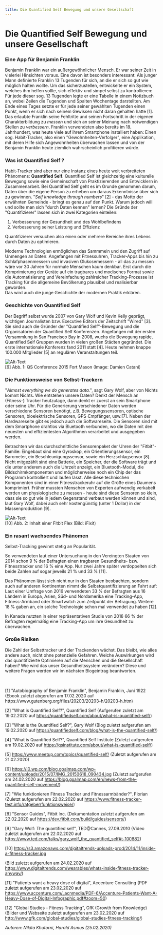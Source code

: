 ```yaml
---
title: Die Quantified Self Bewegung und unsere Gesellschaft
---
```


# Die Quantified Self Bewegung und unsere Gesellschaft 

### Eine App für Benjamin Franklin

Benjamin Franklin war ein außergewöhnlicher Mensch. 
Er war seiner Zeit in vielerlei Hinsichten voraus. 
Eine davon ist besonders interessant: 
Als junger Mann definierte Franklin 13 Tugenden für sich, an die er sich so gut wie möglich halten wollte. 
Um das sicherzustellen, entwickelte er ein System, welches ihm helfen sollte, sich effektiv und simpel selbst zu kontrollieren: 
Für jede dieser sog. 13 Tugenden legte er eine Tabelle in einem Notizbuch an, wobei Zeilen die Tugenden und Spalten Wochentage darstellten. 
Am Ende eines Tages setzte er für jede seiner gewählten Tugenden einen Punkt, wenn er sich nach seinem Gewissen nicht daran gehalten hatte [1].  
Das erlaubte Franklin seine Fehltritte und seinen Fortschritt in der eigenen Charakterbildung zu _messen_ und sich an seiner Meinung nach notwendigen Stellen zu _verbessern_.
Franklin verwendeten also bereits im 18. Jahrhundert, was heute viele auf ihrem Smartphone installiert haben: 
Einen sog. Habit-Tracker, also einen "Gewohnheiten-Verfolger", eine Applikation, mit deren Hilfe sich Angewohnheiten überwachen lassen und von der Benjamin Franklin heute ziemlich wahrscheinlich profitieren würde.


### Was ist Quantified Self ?

Habit-Tracker sind aber nur eine Instanz eines heute weit verbreiteten Phänomens: __Quantified Self__.
Quantified Self ist gleichzeitig eine kulturelle Bewegung sowie eine Gemeinschaft von Praktizierenden und Entwicklern in Zusammenarbeit. 
Bei Quantified Self geht es im Grunde genommen darum, Daten über die eigene Person zu erheben um daraus Erkenntnisse über sich zu gewinnen. 
"_Self knowledge through numbers_" [2] - das Motto der erwähnten Gemeinde - bringt es genau auf den Punkt. 
Warum jedoch will und sollte man sich "durch Daten kennen" lernen? 
Die Gründe der "Quantifizierer" lassen sich in zwei Kategorien einteilen: 

1. Verbesserung der Gesundheit und des Wohlbefindens 
2. Verbesserung seiner Leistung und Effizienz

Quantifizierer versuchen also einen oder mehrere Bereiche ihres Lebens durch Daten zu optimieren.  

Moderne Technologien ermöglichen das Sammmeln und den Zugriff auf Unmengen an Daten: Angefangen mit Fitnessuhren, Tracker-Apps bis hin zu Schlafphasenmessern und invasiven Glukosemessern - all das zu messen wäre vor 30 Jahren für normale Menschen kaum denkbar. 
Erst durch die Komprimierung der Geräte auf ein tragbares und modisches Format sowie die Automatisierung und Vereinfachung zahlreicher Tracking-Prozesse ist Tracking für die allgemeine Bevölkerung plausibel und realisierbar geworden.  
Das wird auch die junge Geschichte der modernen Praktik erklären.


### Geschichte von Quantified Self 

Der Begriff selbst wurde 2007 von Gary Wolf und Kevin Kelly geprägt, wichtigen Journalisten bzw. Executive Editors der Zeitschrift "Wired" [3]. 
Sie sind auch die Gründer der "Quantified Self"-Bewegung und die Organisatoren der Quantified Self Konferenzen. 
Angefangen mit der ersten Versammlung in San Francisco Bay in 2008, wuchs die Bewegung rapide, Quantified Self Gruppen wurden in vielen großen Städten gegründet. 
Die erste internationale Konferenz fand 2011 statt [4]. 
Heute nehmen knappe 100.000 Mitglieder [5] an regulären Veranstaltungen teil.

[Bild 1]: https://i0.wp.com/blog.goalmap.com/wp-content/uploads/2015/07/IMG_20150618_090434.jpg?resize=850%2C478 "QS Conference 2015 Fort Mason (Image: Damien Catani)"
![Alt-Text][Bild 1]
<br /> [6] Abb. 1: QS Conference 2015 Fort Mason (Image: Damien Catani)

### Die Funktionsweise von Selbst-Trackern

"_Almost everything we do generates data._", sagt Gary Wolf, aber von Nichts kommt Nichts. 
Wie entstehen unsere Daten? 
Denkt der Mensch an (Fitness-) Tracker heutzutage, dann denkt er zuerst an sein Smartphone oder seine Uhr. 
Für die Generierung verschiedener Daten werden verschiedene Sensoren benötigt, z.B. Bewegungssensoren, optische Sensoren, bioelektrische Sensoren, GPS-Empfänger, usw.[7]. 
Neben der Hardwareseite gibt es jedoch auch die Softwareseite. 
Die Sensoren sind mit dem Smartphone drahtlos via Bluetooth verbunden, wo die Daten mit den neuesten und effizientesten Algorithmen verarbeitet und ausgegeben werden. 

Betrachten wir das durchschnittliche Sensorenpaket der Uhren der "Fitbit"-Familie: 
Eingebaut sind eine Gyroskop, ein Orientierungssensor, ein Barometer, ein Beschleunigungssensor, sowie ein Herzschlagsensor [8]. 
Nicht mitgezählt sind eine Batterie, ein Speicher, der die Software trägt und die unter anderem auch die Uhrzeit anzeigt, ein Bluetooth-Modul, die Bildschirmkomponenten und möglicherweise noch ein Chip der das Programm kontrolliert und laufen lässt. 
Alle diese technischen Komponenten sind in einer Fitnesstrackeruhr auf die Größe eines Daumens komprimiert.
Früher mussten Menschen von Experten aufwendig verkabelt werden um physiologische zu messen - heute sind diese Sensoren so klein, dass sie so gut wie in jedem Gegenstand verbaut werden können und sind, laut Gary Wolf, dabei auch sehr kostengünstig (unter 1 Dollar) in der Massenproduktion [9].

[Bild 2]: https://s3.amazonaws.com/digitaltrends-uploads-prod/2014/11/inside-a-fitness-tracker.jpg  "Fitbit Flex (Image: iFixit)"
![Alt-Text][Bild 2]
<br />[10] Abb. 2: Inhalt einer Fitbit Flex (Bild: iFixit)

### Ein rasant wachsendes Phänomen

Selbst-Tracking gewinnt stetig an Popularität. 

So verwendeten laut einer Untersuchung in den Vereingten Staaten von 2014 schon 9 % der Befragten einen tragbaren Gesundheits- bzw. Fitnesstracker und 16 % eine App. 
Nur zwei Jahre später verdoppelten sich beide Zahlen auf sogar jeweils 21 % und 33 % [11].

Das Phänomen lässt sich nicht nur in den Staaten beobachten, sondern auch auf anderen Kontinenten nimmt die Selbstquantifizierung an Fahrt auf: 
Laut einer Umfrage von 2016 verwendeten 33 % der Befragten aus 16 Ländern in Europa, Asien, Süd- und Nordamerika eine Tracking-App, Fitness-Armband oder Smartwatch zum Zeitpunkt der Befragung. 
Weitere 18 % gaben an, ein solche Technologie schon mal verwendet zu haben [12]. 

In Kanada nutzten in einer repräsentativen Studie von 2018 66 % der Befragten regelmäßig eine Tracking-App um ihre Gesundheit zu überwachen.  


### Große Risiken 

Die Zahl der Selbsttracker und der Trackenden wächst. 
Das bleibt, wie alles andere auch, nicht ohne potenzielle Gefahren. 
Welche Auswirkungen wird das quantifizierte Optimieren auf die Menschen und die Gesellschaft haben? 
Wie wird das unser Gesundheitssystem verändern? 
Diese und weitere Fragen werden wir im nächsten Blogeintrag beantworten.

<br>
<br>
[1] "Autobiography of Benjamin Franklin", Benjamin Franklin, Juni 1922 (Ebook zuletzt abgerufen am 17.02.2020 auf https://www.gutenberg.org/files/20203/20203-h/20203-h.htm)

[2] "What is Quantified Self?", Quantified Self (Aufgerufen zuletzt am 19.02.2020 auf https://quantifiedself.com/about/what-is-quantified-self/)

[3] "What is the Quantified Self?", Gary Wolf (Blog zuletzt aufgerufen am 19.02.2020 auf https://quantifiedself.com/blog/what-is-the-quantified-self/)

[4] "What is Quantified Self?", Quantified Self Institute (Zuletzt aufgerufen am 19.02.2020 auf https://qsinstitute.com/about/what-is-quantified-self/)

[5] https://www.meetup.com/topics/quantified-self/ (Zuletzt aufgerufen am 21.02.2020)

[6] https://i0.wp.com/blog.goalmap.com/wp-content/uploads/2015/07/IMG_20150618_090434.jpg
(Zuletzt aufgerufen am 24.02.2020 auf https://blog.goalmap.com/en/news-from-the-quantified-self-movement/)

[7] "Wie funktionieren Fitness Tracker und Fitnessarmbänder?", Florian (Zuletzt aufgerufen am 22.02.2020 auf https://www.fitness-tracker-test.info/ratgeber/funktionsweise/)

[8] "Sensor Guides", Fitbit Inc. (Dokumentation zuletzt aufgerufen am 22.02.2020 auf https://dev.fitbit.com/build/guides/sensors/)

[9] "Gary Wolf: The quantified self", TED@Cannes, 27.09.2010 (Video zuletzt aufgerufen am 22.02.2020 auf https://www.ted.com/talks/gary_wolf_the_quantified_self#t-100882)

[10] https://s3.amazonaws.com/digitaltrends-uploads-prod/2014/11/inside-a-fitness-tracker.jpg 

(Bild zuletzt aufgerufen am 24.02.2020 auf https://www.digitaltrends.com/wearables/whats-inside-fitness-tracker-anyway/)

[11] "Patients want a heavy dose of digital", Accenture Consulting (PDF zuletzt aufgerufen am 23.02.2020 auf https://www.accenture.com/_acnmedia/PDF-6/Accenture-Patients-Want-A-Heavy-Dose-of-Digital-Infographic.pdf#zoom=50)

[12] "Global Studies - Fitness Tracking", GfK (Growth from Knowledge) (Bilder und Webseite zuletzt aufgerufen am 23.02.2020 auf http://www.gfk.com/global-studies/global-studies-fitness-tracking/)

_Autoren: Nikita Khutorni, Harald Asmus (25.02.2020)_
